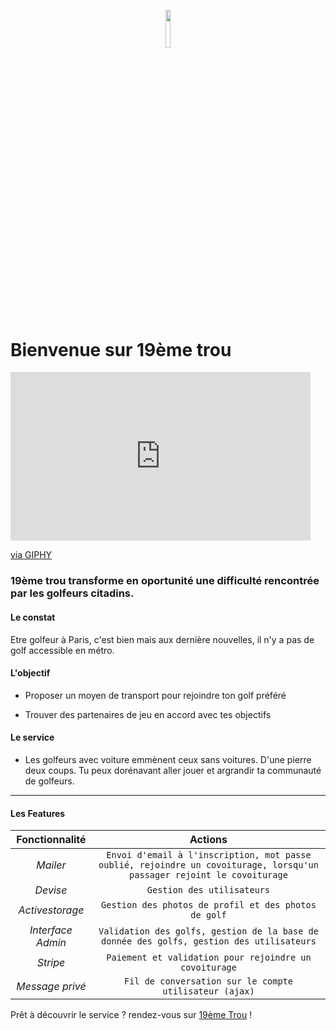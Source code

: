 <p align="center"><img width=12.5% src="https://github.com/rorymcllroy/dixneuvieme-golf/blob/new-development/app/assets/images/logo-temp.png"></p>



# Bienvenue sur 19ème trou


<iframe src="https://giphy.com/embed/xT5LMx8fnWUpFfqWVa" width="480" height="270" frameBorder="0" class="giphy-embed" allowFullScreen></iframe><p><a href="https://giphy.com/gifs/golf-gopro-xT5LMx8fnWUpFfqWVa">via GIPHY</a></p>


### 19ème trou transforme en oportunité une difficulté rencontrée par les golfeurs citadins.

#### Le constat

Etre golfeur à Paris, c'est bien mais aux dernière nouvelles, il n'y a pas de golf accessible en métro.

#### L'objectif

* Proposer un moyen de transport pour rejoindre ton golf préféré

* Trouver des partenaires de jeu en accord avec tes objectifs

#### Le service

* Les golfeurs avec voiture emmènent ceux sans voitures. D'une pierre deux coups. Tu peux dorénavant aller jouer et argrandir ta communauté de golfeurs.

--------------

#### Les Features 


Fonctionnalité | Actions |
:---: | :---: 
*Mailer* | `Envoi d'email à l'inscription, mot passe oublié, rejoindre un covoiturage, lorsqu'un passager rejoint le covoiturage` | 
*Devise* | `Gestion des utilisateurs` |
*Activestorage* | `Gestion des photos de profil et des photos de golf` |
*Interface Admin* | `Validation des golfs, gestion de la base de donnée des golfs, gestion des utilisateurs` |
*Stripe* | `Paiement et validation pour rejoindre un covoiturage` |
*Message privé* | `Fil de conversation sur le compte utilisateur (ajax)` |



Prêt à découvrir le service ? rendez-vous sur [19ème Trou](https://dixneuvieme-golf.herokuapp.com/) !



